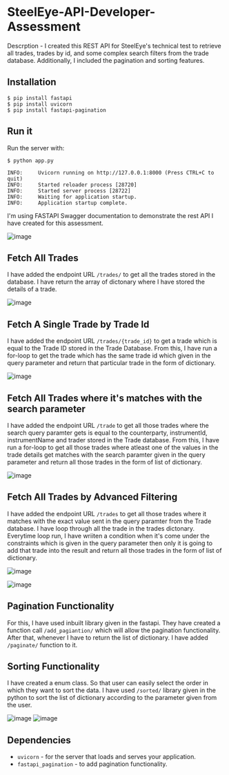# SteelEye-API-Developer-Assessment

Descrption - I created this REST API for SteelEye's technical test to retrieve all trades, trades by id, and some complex search filters from the trade database. Additionally, I included the pagination and sorting features.

## Installation
```console
$ pip install fastapi
$ pip install uvicorn
$ pip install fastapi-pagination
```

## Run it
Run the server with:

```console
$ python app.py

INFO:     Uvicorn running on http://127.0.0.1:8000 (Press CTRL+C to quit)
INFO:     Started reloader process [28720]
INFO:     Started server process [28722]
INFO:     Waiting for application startup.
INFO:     Application startup complete.
```
I'm using FASTAPI Swagger documentation to demonstrate the rest API I have created for this assessment.

![image](https://user-images.githubusercontent.com/63094947/177128207-d55a33f6-cacb-4e83-9252-ed311d6866bf.png)


## Fetch All Trades
I have added the endpoint URL `/trades/` to get all the trades stored in the database. I have return the array of dictonary where I have stored the details of a trade.

![image](https://user-images.githubusercontent.com/63094947/177128093-ceaebb97-e50e-43bd-b78e-03c7d360d8d2.png)

## Fetch A Single Trade by Trade Id
I have added the endpoint URL `/trades/{trade_id}` to get a trade which is equal to the Trade ID stored in the Trade Database. From this, I have run a for-loop to get the trade which has the same trade id which given in the query parameter and return that particular trade in the form of dictionary.

![image](https://user-images.githubusercontent.com/63094947/177128911-7ab3e5a9-07fa-4d86-89d5-3e26f026d67f.png)

## Fetch All Trades where it's matches with the search parameter 
I have added the endpoint URL `/trade` to get all those trades where the search query paramter gets is equal to the counterparty, instrumentId, instrumentName and trader stored in the Trade database. From this, I have run a for-loop to get all those trades where atleast one of the values in the trade details get matches with the search paramter given in the query parameter and return all those trades in the form of list of dictionary.

![image](https://user-images.githubusercontent.com/63094947/177130368-76de6212-388b-47d4-b2a9-5af7e1d75d3f.png)

## Fetch All Trades by Advanced Filtering 
I have added the endpoint URL `/trades` to get all those trades where it matches with the exact value sent in the query paramter from the Trade database. I have loop through all the trade in the trades dictonary. Everytime loop run, I have wriiten a condition when it's come under the constraints which is given in the query parameter then only it is going to add that trade into the result and return all those trades in the form of list of dictionary.

![image](https://user-images.githubusercontent.com/63094947/177132104-3854395a-a202-4617-a148-65aebdb94eb4.png)

![image](https://user-images.githubusercontent.com/63094947/177131438-0b2e827f-8e21-49b6-ae97-2da966595534.png)

## Pagination Functionality 
For this, I have used inbuilt library given in the fastapi. They have created a function call `/add_pagiantion/` which will allow the pagination functionality. After that, whenever I have to return the list of dictionary. I have added `/paginate/` function to it.

## Sorting Functionality 
I have created a enum class. So that user can easily select the order in which they want to sort the data. I have used `/sorted/` library given in the python to sort the list of dictionary according to the parameter given from the user. 

![image](https://user-images.githubusercontent.com/63094947/177134888-7815aa42-a46a-49a1-ab26-9a569388abca.png)
![image](https://user-images.githubusercontent.com/63094947/177134799-48ae8b00-8f30-4fa1-88f7-f309e3dc55a2.png)

## Dependencies
* <code>uvicorn</code> - for the server that loads and serves your application.
* <code>fastapi_pagination</code> - to add pagination functionality.


